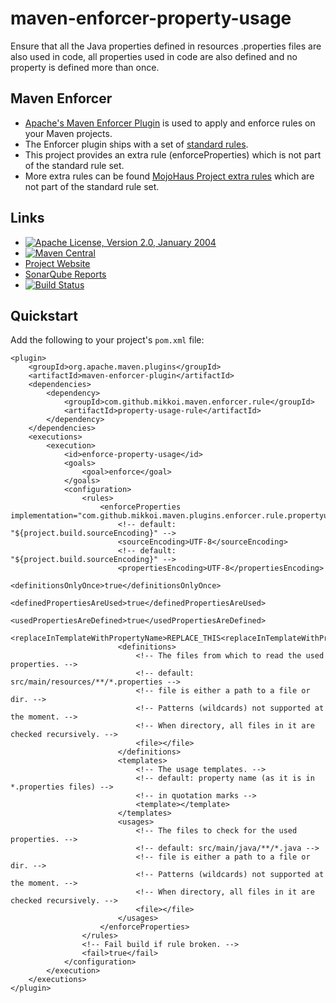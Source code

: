 # maven-enforcer-property-usage

Ensure that all the Java properties defined in resources .properties files
are also used in code, all properties used in code are also defined and
no property is defined more than once.

## Maven Enforcer

* [Apache's Maven Enforcer Plugin](http://maven.apache.org/plugins/maven-enforcer-plugin/) is used to apply and enforce rules on your Maven projects.
* The Enforcer plugin ships with a set of [standard rules](http://maven.apache.org/enforcer/enforcer-rules/index.html).
* This project provides an extra rule (enforceProperties) which is not part of the standard rule set.
* More extra rules can be found [MojoHaus Project extra rules](http://www.mojohaus.org/extra-enforcer-rules/index.html) which are not part of the standard rule set.

## Links

* [![Apache License, Version 2.0, January 2004](https://img.shields.io/github/license/mojohaus/extra-enforcer-rules.svg?label=License)](http://www.apache.org/licenses/)
* [![Maven Central](https://img.shields.io/maven-central/v/com.github.mikkoi.maven.enforcer.rule/property-usage-rule.svg?label=Maven%20Central)](http://search.maven.org/#search%7Cga%7C1%7Cg%3A%22com.github.mikkoi.maven.enforcer.rule%22%20a%3A%22property-usage-rule%22)
* [Project Website](http://mikkoi.github.io/maven-enforcer-property-usage/)
* [SonarQube Reports](https://sonarqube.com/dashboard/index/com.github.mikkoi.maven.enforcer.rule:property-usage-rule)
* [![Build Status](https://travis-ci.org/mikkoi/maven-enforcer-property-usage.svg?branch=master)](https://travis-ci.org/mikkoi/maven-enforcer-property-usage)

## Quickstart

Add the following to your project's `pom.xml` file:

    <plugin>
        <groupId>org.apache.maven.plugins</groupId>
        <artifactId>maven-enforcer-plugin</artifactId>
        <dependencies>
            <dependency>
                <groupId>com.github.mikkoi.maven.enforcer.rule</groupId>
                <artifactId>property-usage-rule</artifactId>
            </dependency>
        </dependencies>
        <executions>
            <execution>
                <id>enforce-property-usage</id>
                <goals>
                    <goal>enforce</goal>
                </goals>
                <configuration>
                    <rules>
                        <enforceProperties implementation="com.github.mikkoi.maven.plugins.enforcer.rule.propertyusage.PropertyUsageRule">
                            <!-- default: "${project.build.sourceEncoding}" -->
                            <sourceEncoding>UTF-8</sourceEncoding>
                            <!-- default: "${project.build.sourceEncoding}" -->
                            <propertiesEncoding>UTF-8</propertiesEncoding>
                            <definitionsOnlyOnce>true</definitionsOnlyOnce>
                            <definedPropertiesAreUsed>true</definedPropertiesAreUsed>
                            <usedPropertiesAreDefined>true</usedPropertiesAreDefined>
                            <replaceInTemplateWithPropertyName>REPLACE_THIS<replaceInTemplateWithPropertyName>
                            <definitions>
                                <!-- The files from which to read the used properties. -->
                                <!-- default: src/main/resources/**/*.properties -->
                                <!-- file is either a path to a file or dir. -->
                                <!-- Patterns (wildcards) not supported at the moment. -->
                                <!-- When directory, all files in it are checked recursively. -->
                                <file></file>
                            </definitions>
                            <templates>
                                <!-- The usage templates. -->
                                <!-- default: property name (as it is in *.properties files) -->
                                <!-- in quotation marks -->
                                <template></template>
                            </templates>
                            <usages>
                                <!-- The files to check for the used properties. -->
                                <!-- default: src/main/java/**/*.java -->
                                <!-- file is either a path to a file or dir. -->
                                <!-- Patterns (wildcards) not supported at the moment. -->
                                <!-- When directory, all files in it are checked recursively. -->
                                <file></file>
                            </usages>
                        </enforceProperties>
                    </rules>
                    <!-- Fail build if rule broken. -->
                    <fail>true</fail>
                </configuration>
            </execution>
        </executions>
    </plugin>

